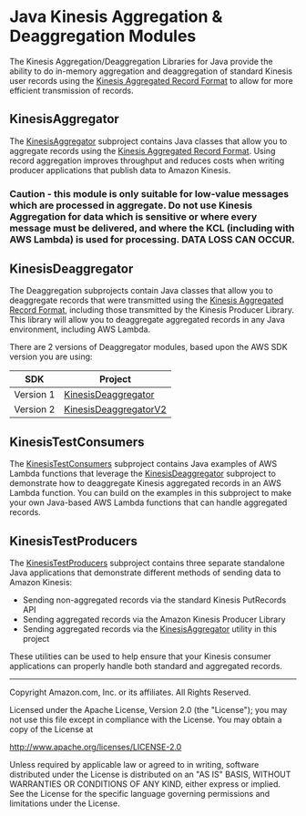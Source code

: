# Java Kinesis Aggregation & Deaggregation Modules

The Kinesis Aggregation/Deaggregation Libraries for Java provide the ability to do in-memory aggregation and deaggregation of standard Kinesis user records using the [Kinesis Aggregated Record Format](https://github.com/awslabs/amazon-kinesis-producer/blob/master/aggregation-format.md) to allow for more efficient transmission of records.

## KinesisAggregator 

The [KinesisAggregator](KinesisAggregator) subproject contains Java classes that allow you to aggregate records using the [Kinesis Aggregated Record Format](https://github.com/awslabs/amazon-kinesis-producer/blob/master/aggregation-format.md).  Using record aggregation improves throughput and reduces costs when writing producer applications that publish data to Amazon Kinesis.

### Caution - this module is only suitable for low-value messages which are processed in aggregate. Do not use Kinesis Aggregation for data which is sensitive or where every message must be delivered, and where the KCL (including with AWS Lambda) is used for processing. DATA LOSS CAN OCCUR.

## KinesisDeaggregator

The Deaggregation subprojects contain Java classes that allow you to deaggregate records that were transmitted using the [Kinesis Aggregated Record Format](https://github.com/awslabs/amazon-kinesis-producer/blob/master/aggregation-format.md), including those transmitted by the Kinesis Producer Library.  This library will allow you to deaggregate aggregated records in any Java environment, including AWS Lambda.

There are 2 versions of Deaggregator modules, based upon the AWS SDK version you are using:

| SDK | Project |
| --- | ------- |
|Version 1 | [KinesisDeaggregator](KinesisDeaggregator) |
|Version 2 | [KinesisDeaggregatorV2](KinesisDeaggregatorV2) |

## KinesisTestConsumers

The [KinesisTestConsumers](KinesisTestConsumers) subproject contains Java examples of AWS Lambda functions that leverage the [KinesisDeaggregator](KinesisDeaggregator) subproject to demonstrate how to deaggregate Kinesis aggregated records in an AWS Lambda function.  You can build on the examples in this subproject to make your own Java-based AWS Lambda functions that can handle aggregated records.

## KinesisTestProducers

The [KinesisTestProducers](KinesisTestProducers) subproject contains three separate standalone Java applications that demonstrate different methods of sending data to Amazon Kinesis:

* Sending non-aggregated records via the standard Kinesis PutRecords API
* Sending aggregated records via the Amazon Kinesis Producer Library
* Sending aggregated records via the [KinesisAggregator](KinesisAggregator) utility in this project

These utilities can be used to help ensure that your Kinesis consumer applications can properly handle both standard and aggregated records.
 
----

Copyright Amazon.com, Inc. or its affiliates. All Rights Reserved.

Licensed under the Apache License, Version 2.0 (the "License");
you may not use this file except in compliance with the License.
You may obtain a copy of the License at

   http://www.apache.org/licenses/LICENSE-2.0

Unless required by applicable law or agreed to in writing, software
distributed under the License is distributed on an "AS IS" BASIS,
WITHOUT WARRANTIES OR CONDITIONS OF ANY KIND, either express or implied.
See the License for the specific language governing permissions and
limitations under the License.
